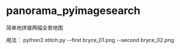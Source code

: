 # panorama_pyimagesearch
简单地拼接两幅全景地图

用法：
python3 stitch.py --first bryce_01.png --second bryce_02.png 

